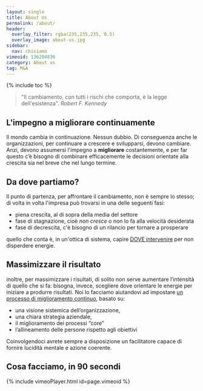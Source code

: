```yaml
---
layout: single
title: About Us
permalink: /about/
header:
  overlay_filter: rgba(235,235,235, 0.5)
  overlay_image: about-us.jpg
sidebar: 
  nav: chisiamo
vimeoid: 136204836
category: About us
tag: M&A
---
```


{% include toc %}

>"Il cambiamento, con tutti i rischi che comporta, è la legge dell'esistenza".
><cite>Robert F. Kennedy</cite>

## L'impegno a migliorare continuamente 
Il mondo cambia in continuazione.  Nessun dubbio. Di conseguenza anche le organizzazioni, per continuare a crescere e svilupparsi, devono cambiare. Anzi, devono assumersi l'impegno a  **migliorare** costantemente, e per far questo c’è bisogno di combinare efficacemente le decisioni orientate alla crescita sia nel breve che nel lungo termine.   

## Da dove partiamo?  
Il punto di partenza, per affrontare il cambiamento, non è sempre lo stesso; di volta in volta l'impresa può trovarsi in una delle seguenti fasi:

- piena crescita, al di sopra della media del settore
- fase di stagnazione, cioè *non cresce* o non lo fa alla velocità desiderata
- fase di decrescita, c'è bisogno di un rilancio per tornare a prosperare

quello che conta è, in un'ottica di sistema, capire [DOVE intervenire](/visione-sistemica/#il-processo-di-miglioramento-continuo) per non disperdere energie.
  
## Massimizzare il risultato  
inoltre, per massimizzare i risultati, di solito non serve aumentare l’intensità di quello che si fa: bisogna, invece, scegliere dove orientare le energie per iniziare a produrre risultati. Noi lo facciamo aiutandovi ad impostare [un processo di miglioramento continuo](/visione-sistemica/#il-processo-di-miglioramento-continuo), basato su:

 - una visione sistemica dell’organizzazione,
 - una chiara strategia aziendale,
 - il miglioramento dei processi “core”
 - l’allineamento delle persone rispetto agli obiettivi

Coinvolgendoci avrete sempre a disposizione un facilitatore capace di fornire lucidità mentale e azione coerente.  

## Cosa facciamo, in 90 secondi
{% include vimeoPlayer.html id=page.vimeoid %}